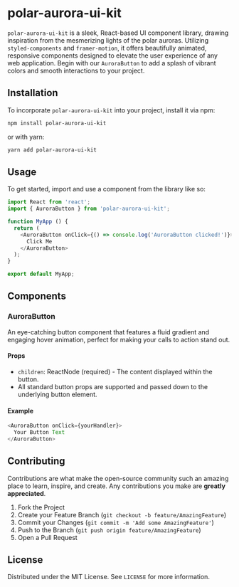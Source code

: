 # polar-aurora-ui-kit

`polar-aurora-ui-kit` is a sleek, React-based UI component library, drawing inspiration from the mesmerizing lights of
the polar auroras. Utilizing `styled-components` and `framer-motion`, it offers beautifully animated, responsive
components designed to elevate the user experience of any web application. Begin with our `AuroraButton` to add a splash
of vibrant colors and smooth interactions to your project.

## Installation

To incorporate `polar-aurora-ui-kit` into your project, install it via npm:

```bash
npm install polar-aurora-ui-kit
```

or with yarn:

```bash
yarn add polar-aurora-ui-kit
```

## Usage

To get started, import and use a component from the library like so:

```javascript
import React from 'react';
import { AuroraButton } from 'polar-aurora-ui-kit';

function MyApp () {
  return (
    <AuroraButton onClick={() => console.log('AuroraButton clicked!')}>
      Click Me
    </AuroraButton>
  );
}

export default MyApp;
```

## Components

### AuroraButton

An eye-catching button component that features a fluid gradient and engaging hover animation, perfect for making your
calls to action stand out.

#### Props

- `children`: ReactNode (required) - The content displayed within the button.
- All standard button props are supported and passed down to the underlying button element.

#### Example

```javascript
<AuroraButton onClick={yourHandler}>
  Your Button Text
</AuroraButton>
```

## Contributing

Contributions are what make the open-source community such an amazing place to learn, inspire, and create. Any
contributions you make are **greatly appreciated**.

1. Fork the Project
2. Create your Feature Branch (`git checkout -b feature/AmazingFeature`)
3. Commit your Changes (`git commit -m 'Add some AmazingFeature'`)
4. Push to the Branch (`git push origin feature/AmazingFeature`)
5. Open a Pull Request

## License

Distributed under the MIT License. See `LICENSE` for more information.
